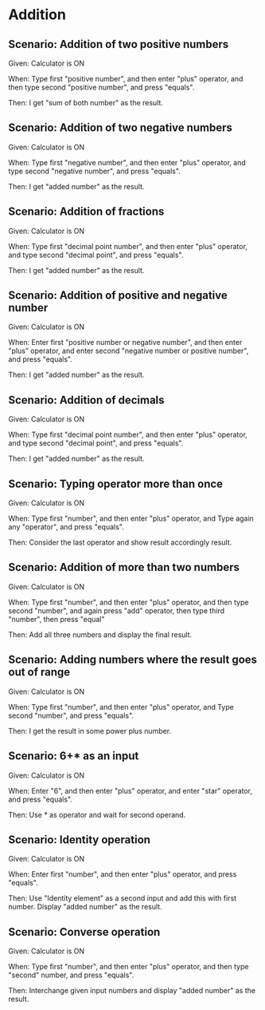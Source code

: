 # Addition

## Scenario: Addition of two positive numbers

Given: Calculator is ON

When: Type first "positive number", and then enter "plus" operator,
and then type second "positive number", and press "equals".

Then: I get "sum of both number" as the result.

## Scenario: Addition of two negative numbers

Given: Calculator is ON

When: Type first "negative number", and then enter "plus" operator,
and type second "negative number", and press "equals".

Then: I get "added number" as the result.

## Scenario: Addition of fractions

Given: Calculator is ON

When: Type first "decimal point number", and then enter "plus"
operator, and type second "decimal point", and press "equals".

Then: I get "added number" as the result.

## Scenario: Addition of positive and negative number

Given: Calculator is ON

When: Enter first "positive number or negative number", and then enter
"plus" operator, and enter second "negative number or positive number",
and press "equals".

Then: I get "added number" as the result.

## Scenario: Addition of decimals

Given: Calculator is ON

When: Type first "decimal point number", and then enter "plus" operator,
and type second "decimal point", and press "equals".

Then: I get "added number" as the result.

## Scenario: Typing operator more than once

Given: Calculator is ON

When: Type first "number", and then enter "plus" operator, and Type
again any "operator", and press "equals".

Then: Consider the last operator and show result accordingly result.

## Scenario: Addition of more than two numbers

Given: Calculator is ON

When: Type first "number", and then enter "plus" operator,
and then type second "number", and again press "add" operator,
then type third "number", then press "equal"

Then: Add all three numbers and
display the final result.

## Scenario: Adding numbers where the result goes out of range

Given: Calculator is ON

When: Type first "number", and then enter "plus" operator,
and Type second "number", and press "equals".

Then: I get the result in some power plus number.

## Scenario: 6+* as an input

Given: Calculator is ON

When: Enter "6", and then enter "plus" operator,
and enter "star" operator, and press "equals".

Then: Use * as operator and wait for second operand.

## Scenario: Identity operation

Given: Calculator is ON

When: Enter first "number", and then enter "plus"
operator, and press "equals".

Then: Use "Identity element" as a second input and add
this with first number. Display "added number" as the result.

## Scenario: Converse operation

Given: Calculator is ON

When: Type first "number", and then enter "plus" operator,
and then type "second" number, and press "equals".

Then: Interchange given input numbers and display "added number" as the result.
